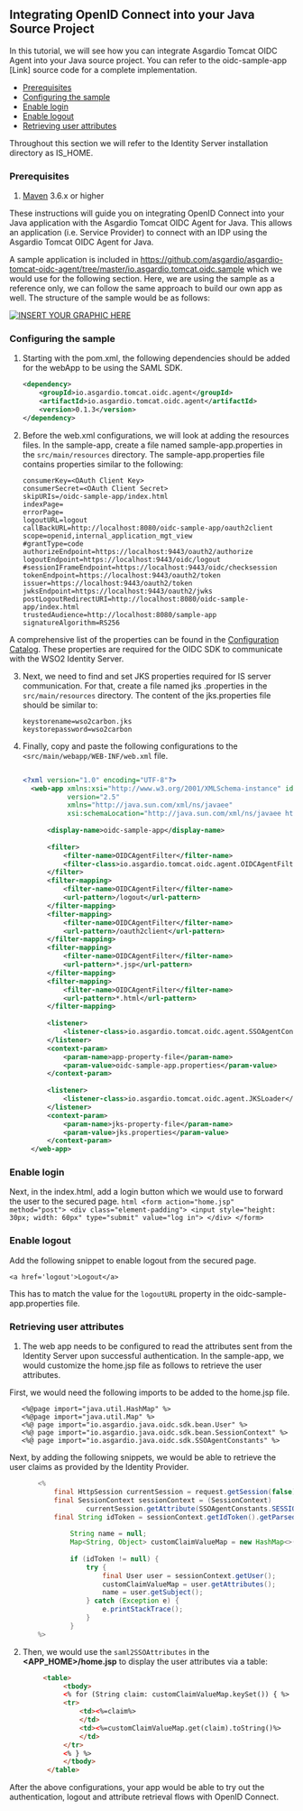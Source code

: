## Integrating OpenID Connect into your Java Source Project

In this tutorial, we will see how you can integrate Asgardio Tomcat OIDC Agent into your Java source project.
You can refer to the oidc-sample-app [Link] source code for a complete implementation.

  * [Prerequisites](#prerequisites)
  * [Configuring the sample](#configuring-the-sample)
  * [Enable login](#enable-login)
  * [Enable logout](#enable-logout)
  * [Retrieving user attributes](#retrieving-user-attributes)
  
Throughout this section we will refer to the Identity Server installation directory as IS_HOME.

### Prerequisites
1. [Maven](https://maven.apache.org/download.cgi) 3.6.x or higher

These instructions will guide you on integrating OpenID Connect into your Java application with the Asgardio Tomcat OIDC
 Agent for Java.
This allows an application (i.e. Service Provider) to connect with an IDP using the Asgardio Tomcat OIDC Agent for Java.

A sample application is included in 
https://github.com/asgardio/asgardio-tomcat-oidc-agent/tree/master/io.asgardio.tomcat.oidc.sample
 which we would use for the following section. 
Here, we are using the sample as a reference only, we can follow the same approach to build our own app as well.
The structure of the sample would be as follows:

[![INSERT YOUR GRAPHIC HERE](https://miro.medium.com/max/1400/1*M9-eI8gcUugJD_6u7PXN1Q.png)]()

### Configuring the sample

1. Starting with the pom.xml, the following dependencies should be added for the webApp to be using the SAML SDK.
      ```xml
      <dependency>
          <groupId>io.asgardio.tomcat.oidc.agent</groupId>
          <artifactId>io.asgardio.tomcat.oidc.agent</artifactId>
          <version>0.1.3</version>
      </dependency>
      ```

2. Before the web.xml configurations, we will look at adding the resources files.
   In the sample-app, create a file named sample-app.properties in the `src/main/resources` directory. The 
   sample-app.properties file contains properties similar to the following:

      ```text
      consumerKey=<OAuth Client Key>
      consumerSecret=<OAuth Client Secret>
      skipURIs=/oidc-sample-app/index.html
      indexPage=
      errorPage=
      logoutURL=logout
      callBackURL=http://localhost:8080/oidc-sample-app/oauth2client
      scope=openid,internal_application_mgt_view
      #grantType=code
      authorizeEndpoint=https://localhost:9443/oauth2/authorize
      logoutEndpoint=https://localhost:9443/oidc/logout
      #sessionIFrameEndpoint=https://localhost:9443/oidc/checksession
      tokenEndpoint=https://localhost:9443/oauth2/token
      issuer=https://localhost:9443/oauth2/token
      jwksEndpoint=https://localhost:9443/oauth2/jwks
      postLogoutRedirectURI=http://localhost:8080/oidc-sample-app/index.html
      trustedAudience=http://localhost:8080/sample-app
      signatureAlgorithm=RS256
      ```
A comprehensive list of the properties can be found in the [Configuration Catalog](../io.asgardio.tomcat.oidc.sample/src/main/resources/configuration-catalog.md).
    These properties are required for the OIDC SDK to communicate with the WSO2 Identity Server.

3. Next, we need to find and set JKS properties required for IS server communication.  For that, create a file named jks
      .properties in the `src/main/resources` directory. The content of the jks.properties file should be similar to:
      
      ```text
      keystorename=wso2carbon.jks
      keystorepassword=wso2carbon
      ```
   


4. Finally, copy and paste the following configurations to the `<src/main/webapp/WEB-INF/web.xml` file. 

   ```xml
   
   <?xml version="1.0" encoding="UTF-8"?>
     <web-app xmlns:xsi="http://www.w3.org/2001/XMLSchema-instance" id="SampleApp"
              version="2.5"
              xmlns="http://java.sun.com/xml/ns/javaee"
              xsi:schemaLocation="http://java.sun.com/xml/ns/javaee http://java.sun.com/xml/ns/javaee/web-app_2_5.xsd">
     
         <display-name>oidc-sample-app</display-name>
     
         <filter>
             <filter-name>OIDCAgentFilter</filter-name>
             <filter-class>io.asgardio.tomcat.oidc.agent.OIDCAgentFilter</filter-class>
         </filter>
         <filter-mapping>
             <filter-name>OIDCAgentFilter</filter-name>
             <url-pattern>/logout</url-pattern>
         </filter-mapping>
         <filter-mapping>
             <filter-name>OIDCAgentFilter</filter-name>
             <url-pattern>/oauth2client</url-pattern>
         </filter-mapping>
         <filter-mapping>
             <filter-name>OIDCAgentFilter</filter-name>
             <url-pattern>*.jsp</url-pattern>
         </filter-mapping>
         <filter-mapping>
             <filter-name>OIDCAgentFilter</filter-name>
             <url-pattern>*.html</url-pattern>
         </filter-mapping>
     
         <listener>
             <listener-class>io.asgardio.tomcat.oidc.agent.SSOAgentContextEventListener</listener-class>
         </listener>
         <context-param>
             <param-name>app-property-file</param-name>
             <param-value>oidc-sample-app.properties</param-value>
         </context-param>
     
         <listener>
             <listener-class>io.asgardio.tomcat.oidc.agent.JKSLoader</listener-class>
         </listener>
         <context-param>
             <param-name>jks-property-file</param-name>
             <param-value>jks.properties</param-value>
         </context-param>
     </web-app>
   ```
### Enable login    

Next, in the index.html, add a login button which we would use to forward the user to the secured page.
      ```html
        <form action="home.jsp" method="post">
            <div class="element-padding">
                <input style="height: 30px; width: 60px" type="submit" value="log in">
            </div>
        </form>
      ```

### Enable logout

Add the following snippet to enable logout from the secured page.

`<a href='logout'>Logout</a>`
      
   This has to match the value for the `logoutURL` property in the oidc-sample-app.properties file.

### Retrieving user attributes

1. The web app needs to be configured to read the attributes sent from the Identity Server upon successful
 authentication. In the sample-app, we would customize the home.jsp file as follows to retrieve the user attributes.
 
 First, we would need the following imports to be added to the home.jsp file.
 
       <%@page import="java.util.HashMap" %>
       <%@page import="java.util.Map" %>
       <%@ page import="io.asgardio.java.oidc.sdk.bean.User" %>
       <%@ page import="io.asgardio.java.oidc.sdk.bean.SessionContext" %>
       <%@ page import="io.asgardio.java.oidc.sdk.SSOAgentConstants" %>
        
Next, by adding the following snippets, we would be able to retrieve the user claims as provided by the Identity Provider.
     
 ```java
        <%
            final HttpSession currentSession = request.getSession(false);
            final SessionContext sessionContext = (SessionContext)
                    currentSession.getAttribute(SSOAgentConstants.SESSION_CONTEXT);
            final String idToken = sessionContext.getIdToken().getParsedString();
            
                String name = null;
                Map<String, Object> customClaimValueMap = new HashMap<>();
                
                if (idToken != null) {
                    try {
                        final User user = sessionContext.getUser();
                        customClaimValueMap = user.getAttributes();
                        name = user.getSubject();
                    } catch (Exception e) {
                        e.printStackTrace();
                    }
                }
        %>
 ```
     
    
      
2. Then, we would use the `saml2SSOAttributes` in the **<APP_HOME>/home.jsp** to display the user attributes via a 
table:

      ```html
           <table>
                <tbody>
                <% for (String claim: customClaimValueMap.keySet()) { %>
                <tr>
                    <td><%=claim%>
                    </td>
                    <td><%=customClaimValueMap.get(claim).toString()%>
                    </td>
                </tr>
                <% } %>
                </tbody>
            </table>
      ```
After the above configurations, your app would be able to try out the authentication, logout and attribute 
retrieval flows with OpenID Connect.
   